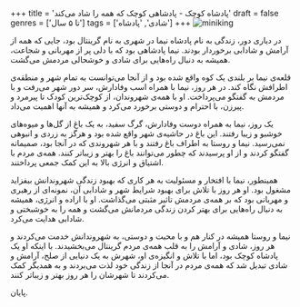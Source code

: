 +++
title = 'پادشاه کوچک - پادشاهی کوچک که همه را شاد می‌کند'
draft = false
genres = ['تا ۵ سال']
tags = ['شادی', 'پادشاه']
+++
![miniking](/14.miniking.jpg)

در دیاری دور، زندگی به نام پادشاه نیما در شهری به نام گرینتال بود، جایی که همه از آرامش و شادابی برخوردار بودند. نیما پادشاهی بود که با دلی پر از مهربانی و شجاعت، همیشه به دنبال راه‌هایی برای شادی و خوشحالی مردمش می‌گشت.

قلعه‌ی نیما بر بلندی یک کوه واقع شده بود و از آنجا می‌توانست به تمام شهر و منطقه‌ی اطرافش نگاه کند. در هر روز، نیما با همراه اسب وفادارش، سر دور شهر می‌رفت و با مردمش به گفتگو می‌پرداخت. او با همه‌ی شهروندان، از کوچک‌ترین کودک تا پیرمرد و پیرزن، با احترام و دوستی برخورد می‌کرد و همیشه به آنها اهمیت می‌داد.

یک روز، نیما به همراه دوست وفادارش، گرگ سفید، به یک باغ از گل‌ها و میوه‌های خوشبو و زیبا رفتند. این باغ در حاشیه‌ی شهر واقع شده بود و هرگز به زردی و انبوهی نمی‌رسید. نیما و روستا به اطراف باغ رفتند و با هر شهروندی که در آنجا بود، صمیمانه گفتگو کردند و از او پرسیدند که چطور می‌توانند باغ را بهتر و زیباتر کنند. همه‌ی مردم با اشتیاق و انرژی بالا به این کمک جمعی پرداختند.

همینطور، نیما با افتخار و مسئولیت به هر کاری که بهبود زندگی شهروندانش بیفزاید مشغول بود. او هر روز با تلاش برای بهبود شرایط شهر و شادابی آن، نمونه‌ای از رهبری و مهربانی بود که بر همه‌ی مردمش تاثیر مثبتی می‌گذاشت. او با اراده و انرژی، همیشه به دنبال راه‌هایی برای بهتر کردن زندگی مردمانش می‌گشت و همه را به خوشبختی و شادابی هدایت می‌کرد.

نیما و روستا همیشه در کنار هم و با محبت و دوستی، به شهروندانش خدمت می‌کردند و هر روز، شادی و آرامش را به قلب همه‌ی مردم گرینتال می‌بخشیدند. با اینکه او یک پادشاه کوچک بود، اما با تلاش و انگیزه‌ی او، شهرش به یک دنیایی از صلح، آرامش و شادی تبدیل شد که همه‌ی مردم در آنجا از زندگی خود لذت می‌بردند و به همدیگر کمک می‌کردند تا شهرشان را هر روز بهتر و زیباتر کنند.


پایان.